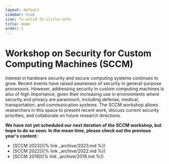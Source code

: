 ```yaml
---
layout: default
sidebar: true
icon: fa-solid fa-circle-info
title: Home
order: 1
---
```


<!-- ![]({% link media/2024-background.jpeg %}) -->

# Workshop on Security for Custom Computing Machines (SCCM) 
Interest in hardware security and secure computing systems continues to grow.  Recent events have raised awareness of security in general-purpose processors.  However, addressing security in custom computing machines is also of high importance, given their increasing use in environments where security and privacy are paramount, including defense, medical, transportation, and communication systems.  The SCCM workshop allows researchers in this space to present recent work, discuss current security priorities, and collaborate on future research directions.

**We have not yet scheduled our next iteration of the SCCM workshop, but hope to do so soon. In the mean time, please check out the previous year's content:**
    
  * [SCCM 2023]({% link _archive/2023.md %})
  * [SCCM 2022]({% link _archive/2022.md %})
  * [SCCM 2019]({% link _archive/2019.md %})